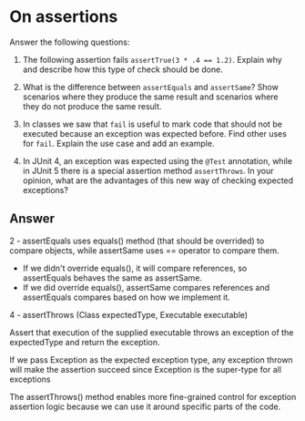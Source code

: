 # On assertions

Answer the following questions:

1. The following assertion fails `assertTrue(3 * .4 == 1.2)`. Explain why and describe how this type of check should be done.

2. What is the difference between `assertEquals` and `assertSame`? Show scenarios where they produce the same result and scenarios where they do not produce the same result.

3. In classes we saw that `fail` is useful to mark code that should not be executed because an exception was expected before. Find other uses for `fail`. Explain the use case and add an example.

4. In JUnit 4, an exception was expected using the `@Test` annotation, while in JUnit 5 there is a special assertion method `assertThrows`. In your opinion, what are the advantages of this new way of checking expected exceptions?

## Answer

2 - assertEquals uses equals() method (that should be overrided) to compare objects, while assertSame uses == operator to compare them.
 - If we didn't override equals(), it will compare references, so assertEquals behaves the same as assertSame.
 - If we did override equals(), assertSame compares references and assertEquals compares based on how we implement it.

4 - assertThrows (Class<T> expectedType, Executable executable)
 
 Assert that execution of the supplied executable throws an exception of the expectedType and return the exception.
 
If we pass Exception as the expected exception type, any exception thrown will make the assertion succeed since Exception is the super-type for all exceptions
 
The assertThrows() method enables more fine-grained control for exception assertion logic because we can use it around specific parts of the code.
